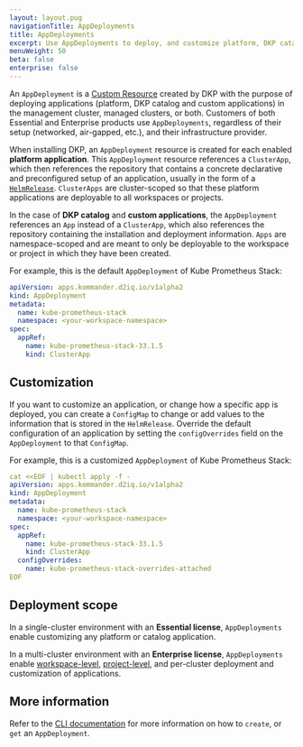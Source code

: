 ```yaml
---
layout: layout.pug
navigationTitle: AppDeployments
title: AppDeployments
excerpt: Use AppDeployments to deploy, and customize platform, DKP catalog, and custom applications in your environment
menuWeight: 50
beta: false
enterprise: false
---
```


An `AppDeployment` is a [Custom Resource][CRD] created by DKP with the purpose of deploying applications (platform, DKP catalog and custom applications) in the management cluster, managed clusters, or both. Customers of both Essential and Enterprise products use `AppDeployments`, regardless of their setup (networked, air-gapped, etc.), and their infrastructure provider.

When installing DKP, an `AppDeployment` resource is created for each enabled **platform application**. This `AppDeployment` resource references a `ClusterApp`, which then references the repository that contains a concrete declarative and preconfigured setup of an application, usually in the form of a [`HelmRelease`][helm]. `ClusterApps` are cluster-scoped so that these platform applications are deployable to all workspaces or projects.

In the case of **DKP catalog** and **custom applications**, the `AppDeployment` references an `App` instead of a `ClusterApp`, which also references the repository containing the installation and deployment information. `Apps` are namespace-scoped and are meant to only be deployable to the workspace or project in which they have been created.

For example, this is the default `AppDeployment` of Kube Prometheus Stack:

```yaml
apiVersion: apps.kommander.d2iq.io/v1alpha2
kind: AppDeployment
metadata:
  name: kube-prometheus-stack
  namespace: <your-workspace-namespace>
spec:
  appRef:
    name: kube-prometheus-stack-33.1.5
    kind: ClusterApp
```

## Customization

If you want to customize an application, or change how a specific app is deployed, you can create a `ConfigMap` to change or add values to the information that is stored in the `HelmRelease`. Override the default configuration of an application by setting the `configOverrides` field on the `AppDeployment` to that `ConfigMap`.

For example, this is a customized `AppDeployment` of Kube Prometheus Stack:

```yaml
cat <<EOF | kubectl apply -f -
apiVersion: apps.kommander.d2iq.io/v1alpha2
kind: AppDeployment
metadata:
  name: kube-prometheus-stack
  namespace: <your-workspace-namespace>
spec:
  appRef:
    name: kube-prometheus-stack-33.1.5
    kind: ClusterApp
  configOverrides:
    name: kube-prometheus-stack-overrides-attached
EOF
```

## Deployment scope

In a single-cluster environment with an **Essential license**, `AppDeployments` enable customizing any platform or catalog application.

In a multi-cluster environment with an **Enterprise license**, `AppDeployments` enable [workspace-level][workspace], [project-level][project], and per-cluster deployment and customization of applications.
<!-- TODO: link to the per-cluster topic(s) once they are created-->

<!-- TODO: change links to Applications topics from workplace, project sections once they have been moved-->

## More information

Refer to the [CLI documentation][cli] for more information on how to `create`, or `get` an `AppDeployment`.

[CRD]: https://kubernetes.io/docs/concepts/extend-kubernetes/api-extension/custom-resources/
[helm]: https://fluxcd.io/docs/components/helm/helmreleases/
[workspace]: ../workspaces/applications/
[project]: ../projects/applications/
[cli]: ../cli/dkp/
